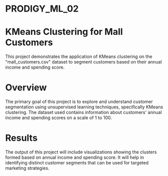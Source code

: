 # PRODIGY_ML_02
# KMeans Clustering for Mall Customers
This project demonstrates the application of KMeans clustering on the "mall_customers.csv" dataset to segment customers based on their annual income and spending score.
# Overview
The primary goal of this project is to explore and understand customer segmentation using unsupervised learning techniques, specifically KMeans clustering. The dataset used contains information about customers' annual income and spending scores on a scale of 1 to 100.
# Results
The output of this project will include visualizations showing the clusters formed based on annual income and spending score. It will help in identifying distinct customer segments that can be used for targeted marketing strategies.
